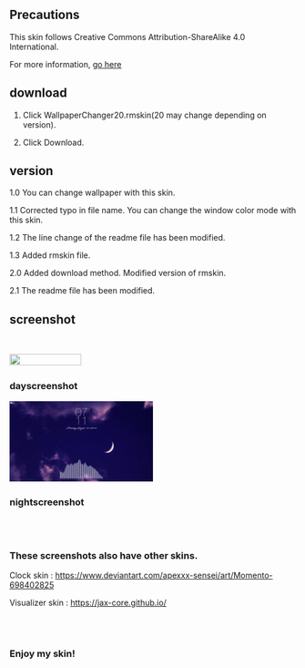 ## Precautions
This skin follows Creative Commons Attribution-ShareAlike 4.0 International.

For more information, [go here](https://creativecommons.org/licenses/by-sa/4.0/)


## download
1. Click WallpaperChanger20.rmskin(20 may change depending on version).

2. Click Download.


## version
1.0 You can change wallpaper with this skin.

1.1 Corrected typo in file name. You can change the window color mode with this skin.

1.2 The line change of the readme file has been modified.

1.3 Added rmskin file.

2.0 Added download method. Modified version of rmskin.

2.1 The readme file has been modified.


## screenshot
<br>

<img
  src="WallpaperChanger\day.png"
  width="50%"
  height="50%"
/>

### dayscreenshot

<img
  src="WallpaperChanger\night.png"
  width="50%"
  height="50%"
/>

### nightscreenshot

<br>
<br>

### These screenshots also have other skins.

Clock skin : https://www.deviantart.com/apexxx-sensei/art/Momento-698402825

Visualizer skin : https://jax-core.github.io/

<br>
<br>

### Enjoy my skin!
